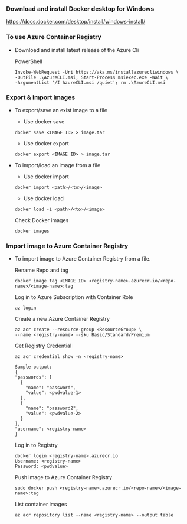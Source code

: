 ### Download and install Docker desktop for Windows
https://docs.docker.com/desktop/install/windows-install/

### To use Azure Container Registry
- Download and install latest release of the Azure Cli
  
  PowerShell
  ```
  Invoke-WebRequest -Uri https://aka.ms/installazurecliwindows \ 
  -OutFile .\AzureCLI.msi; Start-Process msiexec.exe -Wait \ 
  -ArgumentList '/I AzureCLI.msi /quiet'; rm .\AzureCLI.msi
  ```

### Export & Import images
- To export/save an exist image to a file
  - Use docker save
  ```
  docker save <IMAGE ID> > image.tar
  ```
  - Use docker export
  ```
  docker export <IMAGE ID> > image.tar
  ```
 
- To import/load an image from a file
  - Use docker import
  ```
  docker import <path>/<to>/<image>
  ```
  - Use docker load
  ```
  docker load -i <path>/<to>/<image>
  ```
  
  Check Docker images
  ```
  docker images
  ```



### Import image to Azure Container Registry

- To import image to Azure Container Registry from a file.
  
  Rename Repo and tag
  ```
  docker image tag <IMAGE ID> <registry-name>.azurecr.io/<repo-name>/<image-name>:tag
  ```
  
  Log in to Azure Subscription with Container Role
  ```
  az login
  ```
  
  Create a new Azure Container Registry
  ```
  az acr create --resource-group <ResourceGroup> \
  --name <registry-name> --sku Basic/Standard/Premium
  ```
  
  Get Registry Credential
  ```
  az acr credential show -n <registry-name>
  
  Sample output:
  {
  "passwords": [
    {
      "name": "password",
      "value": <pwdvalue-1>
    },
    {
      "name": "password2",
      "value": <pwdvalue-2>
    }
  ],
  "username": <registry-name>
  }
  ```
  
  Log in to Registry
  ```
  docker login <registry-name>.azurecr.io
  Username: <registry-name>
  Password: <pwdvalue>
  ```
  
  Push image to Azure Container Registry
  ```
  sudo docker push <registry-name>.azurecr.io/<repo-name>/<image-name>:tag
  ```
  
  List container images
  ```
  az acr repository list --name <registry-name> --output table
  ```
  
